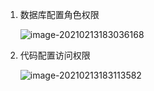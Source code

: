 1. 数据库配置角色权限

   ![image-20210213183036168](C:\Users\Lenovo\AppData\Roaming\Typora\typora-user-images\image-20210213183036168.png)

2. 代码配置访问权限

   ![image-20210213183113582](C:\Users\Lenovo\AppData\Roaming\Typora\typora-user-images\image-20210213183113582.png)